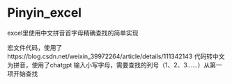 # Pinyin_excel
excel里使用中文拼音首字母精确查找的简单实现

宏文件代码，使用了https://blog.csdn.net/weixin_39972264/article/details/111342143 代码转中文为拼音，使用了chatgpt
输入小写字母，需要查找的列号（1、2、3……）从第一项开始查找
